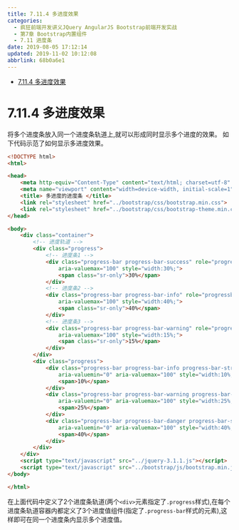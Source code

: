 ```yaml
---
title: 7.11.4 多进度效果
categories: 
  - 疯狂前端开发讲义JQuery AngularJS Bootstrap前端开发实战
  - 第7章 Bootstrap内置组件
  - 7.11 进度条
date: 2019-08-05 17:12:14
updated: 2019-11-02 10:12:08
abbrlink: 68b0a6e1
---
```

<div id='my_toc'>

- [7.11.4 多进度效果](/JavaReadingNotes/68b0a6e1/#7-11-4-多进度效果)

</div>
<!--more-->
<script>if (navigator.platform.toLowerCase() == 'win32'){document.getElementById('my_toc').style.display = 'none';}</script>

<!--end-->
<!--SSTStart-->
# 7.11.4 多进度效果 #
将多个进度条放入同一个进度条轨道上,就可以形成同时显示多个进度的效果。
如下代码示范了如何显示多进度效果。
```html
<!DOCTYPE html>
<html>

<head>
    <meta http-equiv="Content-Type" content="text/html; charset=utf-8" />
    <meta name="viewport" content="width=device-width, initial-scale=1">
    <title> 多进度的进度条 </title>
    <link rel="stylesheet" href="../bootstrap/css/bootstrap.min.css">
    <link rel="stylesheet" href="../bootstrap/css/bootstrap-theme.min.css">
</head>

<body>
    <div class="container">
        <!-- 进度轨道 -->
        <div class="progress">
            <!-- 进度条1 -->
            <div class="progress-bar progress-bar-success" role="progressbar" aria-valuenow="30" aria-valuemin="0"
                aria-valuemax="100" style="width:30%;">
                <span class="sr-only">30%</span>
            </div>
            <!-- 进度条2 -->
            <div class="progress-bar progress-bar-info" role="progressbar" aria-valuenow="40" aria-valuemin="0"
                aria-valuemax="100" style="width:40%;">
                <span class="sr-only">40%</span>
            </div>
            <!-- 进度条3 -->
            <div class="progress-bar progress-bar-warning" role="progressbar" aria-valuenow="15" aria-valuemin="0"
                aria-valuemax="100" style="width:15%;">
                <span class="sr-only">15%</span>
            </div>
        </div>
        <div class="progress">
            <div class="progress-bar progress-bar-info progress-bar-striped" role="progressbar" aria-valuenow="10"
                aria-valuemin="0" aria-valuemax="100" style="width:10%;">
                <span>10%</span>
            </div>
            <div class="progress-bar progress-bar-warning progress-bar-striped" role="progressbar" aria-valuenow="25"
                aria-valuemin="0" aria-valuemax="100" style="width:25%;">
                <span>25%</span>
            </div>
            <div class="progress-bar progress-bar-danger progress-bar-striped" role="progressbar" aria-valuenow="40"
                aria-valuemin="0" aria-valuemax="100" style="width:40%;">
                <span>40%</span>
            </div>
        </div>
    </div>
    <script type="text/javascript" src="../jquery-3.1.1.js"></script>
    <script type="text/javascript" src="../bootstrap/js/bootstrap.min.js"></script>
</body>

</html>
```
在上面代码中定义了2个进度条轨道(两个`<div>`元素指定了`.progress`样式),在每个进度条轨道容器内都定义了3个进度值组件(指定了`.progress-bar`样式的元素),这样即可在同一个进度条内显示多个进度值。
<!--SSTStop-->

